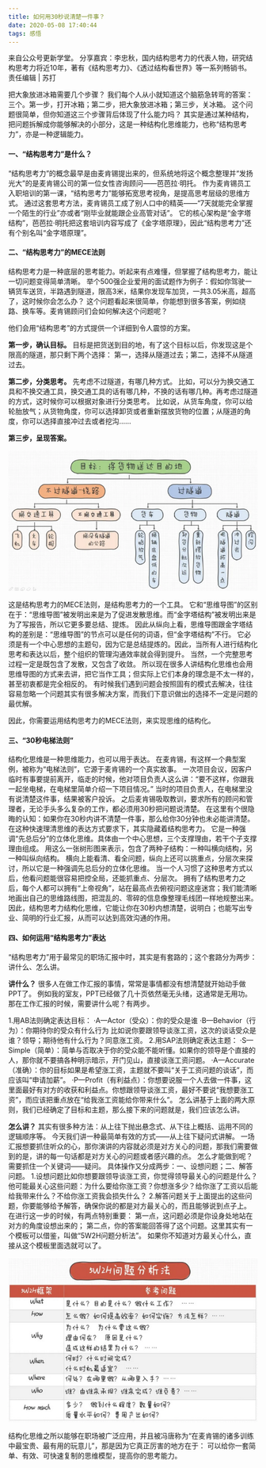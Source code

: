 ```yaml
---
title: 如何用30秒说清楚一件事？
date: 2020-05-08 17:40:44
tags: 感悟
---
```


来自公众号更新学堂。
分享嘉宾：李忠秋，国内结构思考力的代表人物，研究结构思考力将近10年，著有《结构思考力》、《透过结构看世界》等一系列畅销书。
责任编辑 | 苏打


把大象放进冰箱需要几个步骤？
我们每个人从小就知道这个脑筋急转弯的答案：三个。第一步，打开冰箱；第二步，把大象放进冰箱；第三步，关冰箱。
这个问题很简单，但你知道这三个步骤背后体现了什么能力吗？
其实是通过某种结构，把问题拆解成你能够解决的小部分，这是一种结构化思维能力，也称“结构思考力”，亦是一种逻辑能力。

#### 一、“结构思考力”是什么？
“结构思考力”的概念最早是由麦肯锡提出来的，但系统地将这个概念整理并“发扬光大”的是麦肯锡公司的第一位女性咨询顾问——芭芭拉·明托。
作为麦肯锡员工入职培训的第一课，“结构思考力”能够拓宽思考视角，是提高思考层级的思维方式。
通过这套思考方法，麦肯锡员工成了别人口中的精英——“7天就能完全掌握一个陌生的行业”亦或者“刚毕业就能跟企业高管对话”。
它的核心架构是“金字塔结构”，芭芭拉·明托把这套培训内容写成了《金字塔原理》，因此“结构思考力”还有个别名叫“金字塔原理”。

#### 二、“结构思考力”的MECE法则
结构思考力是一种底层的思考能力。听起来有点难懂，但掌握了结构思考力，能让一切问题变得简单清晰。
举个500强企业爱用的面试题作为例子：假如你驾驶一辆货车送货，半路遇到隧道，限高3米，结果你发现车加货，一共3.05米高，超高了，这时候你会怎么办？
这个问题看起来很简单，你能想到很多答案，例如绕路、换车等。麦肯锡顾问们会如何解决这个问题呢？

他们会用“结构思考”的方式提供一个详细到令人震惊的方案。

**第一步，确认目标。**
目标是把货送到目的地，有了这个目标以后，你发现这是个限高的隧道，那只剩下两个选择：
第一，选择从隧道过去；第二，选择不从隧道过去。

**第二步，分类思考。**
先考虑不过隧道，有哪几种方式。
比如，可以分为换交通工具和不换交通工具，换交通工具的话有哪几种，不换的话有哪几种。再考虑过隧道的方式，这时候你可以根据对象进行分类思考。
比如说，从货车角度，你可以给轮胎放气；从货物角度，你可以选择卸货或者重新摆放货物的位置；从隧道的角度，你可以选择直接冲过去或者挖沟……

**第三步，呈现答案。**

<div align=center>

![](/img/jiegou.png)

</div>

这是结构思考力的MECE法则，是结构思考力的一个工具。
它和“思维导图”的区别在于：“思维导图”被发明出来是为了促进发散思维。而“金字塔结构”被发明出来是为了写报告，所以它更多要总结、提炼。
因此从纵向上看，思维导图跟金字塔结构的差别是：“思维导图”的节点可以是任何的词语，但“金字塔结构”不行。
它必须是有一个中心思想的主题句，因为它是总结提炼的。因此，当所有人进行结构化思考和表达以后，整个组织的管理沟通效率就会得到提升。
当然，一个完整思考过程一定是既包含了发散，又包含了收敛。
所以现在很多人讲结构化思维也会用思维导图的方式来去讲，把它当作工具；但实际上它们本身的理念是不太一样的，甚至初衷都是完全相反的。
有时候我们遇到问题会按照固有的模式去解决，往往容易忽略一个问题其实有很多解决方案，而我们下意识做出的选择不一定是问题的最优解。

因此，你需要运用结构思考力的MECE法则，来实现思维的结构化。

#### 三、“30秒电梯法则”
结构化思维是一种思维能力，也可以用于表达。
在麦肯锡，有这样一个典型案例，被称为“电梯法则”，它源于麦肯锡的一个真实故事。
一次项目会议，因客户临时有事要提前离开，临走的时候，他对项目负责人这么讲：“要不这样，你跟我一起坐电梯，在电梯里简单介绍一下项目情况。”
当时的项目负责人，在电梯里没有说清楚这件事，结果被客户投诉。
之后麦肯锡吸取教训，要求所有的顾问和管理者，无论手头多么复杂的工作，都必须用30秒把问题说清楚。
在这里有个很隐晦的认知：如果你在30秒内讲不清楚一件事，那么给你30分钟也未必能讲清楚。
在这种快速理清思维的表达方式要求下，其实隐藏着结构思考力。
它是一种强调“先总后分”的立体化思维。具体由一个中心思想，三个支撑理由，若干个子支撑理由组成。
用这么一张树形图来表示，包含了两种子结构：一种叫横向结构，另一种叫纵向结构。
横向上能看清、看全问题，纵向上还可以挑重点，分层次来探讨，所以它是一种强调先总后分的立体化思维。
当一个人习惯了这种思考方式以后，他看问题能很容易把控全局，还能抓重点、分层次。
拥有了结构思考力之后，每个人都可以拥有“上帝视角”，站在最高点去俯视问题这座迷宫；我们能清晰地画出自己的思维路线图，把混乱的、零碎的信息像整理毛线团一样地规整出来。
因此，结构思考力结构化思维，它能让你在30秒内想清楚，说明白；也能写出专业、简明的行业汇报，从而可以达到高效沟通的作用。

#### 四、如何运用“结构思考力”表达
“结构思考力”用于最常见的职场汇报中时，其实是有套路的；这个套路分为两步：
讲什么、怎么讲。

**讲什么？**
很多人在做工作汇报的事情，常常是事情都没有想清楚就开始动手做PPT了。
例如我的室友，PPT已经做了几十页依然毫无头绪，这通常是无用功。
那在工作汇报的时候，需要讲什么呢？有两步。

1.用AB法则确定表达目标：
·A—Actor（受众）：你的受众是谁
·B—Behavior（行为）：你期待你的受众有什么行为
比如说你要跟领导谈涨工资，这次的谈话受众是谁？领导；期待他有什么行为？同意涨工资。
2.用SAP法则确定表达主题：
·S—Simple（简单）：简单与否取决于你的受众能不能听懂。如果你的领导是个直接的人，那你就不要搞各种明示暗示，开门见山，直接谈涨工资问题。
·A—Accurate（准确）：你的目标如果是希望涨工资，主题就不要叫“关于工资问题的谈话”，而应该叫“申请加薪”。
·P—Profit（有利益点）：你想要说服一个人去做一件事，这里面最好有对方的收获和利益点。你想跟领导谈涨工资，最好不要说“我想要涨工资”，而应该把重点放在“给我涨工资能给你带来什么”。
怎么讲基于上面的两大原则，我们已经确定了目标和主题，那么接下来的问题就是，我们应该怎么讲。

**怎么讲？**
其实有很多种方法：从上往下抛出悬念式、从下往上概括、运用不同的逻辑顺序等。
今天我们讲一种最简单有效的方式——从上往下疑问式讲解。
一场汇报想要抓住听众的心，那你演讲的内容就必须是对方关心的问题，那我们需要做到的是，讲的每一句话都是对方关心的问题或者感兴趣的点。
怎么才能做到呢？需要抓住一个关键词——疑问。
具体操作又分成两步：一、设想问题；二、解答问题。
1.设想问题比如你想要跟领导谈涨工资，你觉得领导最关心的问题是什么？
他可能最关心这些问题：为什么要给你涨工资？你想涨多少？给你涨了工资以后能给我带来什么？不给你涨工资我会损失什么？
2.解答问题关于上面提出的这些问题，你要能够给予解答，确保你说的都是对方最关心的，而且能够说到点子上。
在进行这一步的时候，有两点特别重要：
第一点，这问题必须是你设身处地站在对方的角度设想出来的；
第二点，你的答案能回答得了这个问题。这里其实有一个模板可以借鉴，叫做“5W2H问题分析法”。
如果你不知道对方最关心什么，直接从这个模板里面选就可以了。

<div align=center>

![](/img/5h.png)

</div>

结构化思维之所以能够在职场被广泛应用，并且被冯唐称为“在麦肯锡的诸多训练中最宝贵、最有用的玩意儿”，那是因为它真正厉害的地方在于：
可以给你一套简单、有效、可快速复制的思维模型，提高你的思考能力。
